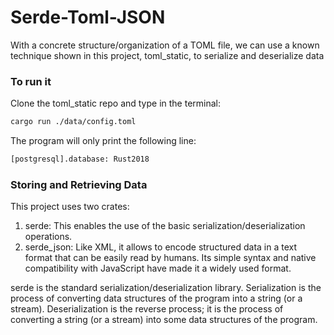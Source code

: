 # Serde-Toml-JSON

With a concrete structure/organization of a TOML file, we can use a known technique shown in this project, toml_static, to serialize and deserialize data
### To run it
Clone the toml_static repo and type in the terminal:
 ```sh
 cargo run ./data/config.toml
 ```
 The program will only print the following line:

```sh
[postgresql].database: Rust2018
```
### Storing and Retrieving Data
This project uses two crates:
1. serde: This enables the use of the basic serialization/deserialization operations.
2. serde_json: Like XML, it allows to encode structured data in a text format that can be easily read by humans. Its simple syntax and native compatibility with JavaScript have made it a widely used format.

serde is the standard serialization/deserialization library. Serialization is the process of converting data structures of the program into a string (or a stream). Deserialization is the reverse process; it is the process of converting a string (or a stream) into some data structures of the program.